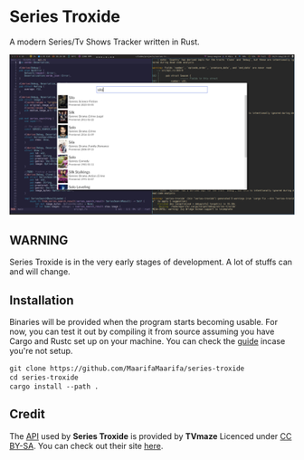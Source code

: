 # Series Troxide

A modern Series/Tv Shows Tracker written in Rust.

![](screenshots/search-page.png)

## WARNING

Series Troxide is in the very early stages of development. A lot of stuffs can and will change.

## Installation
Binaries will be provided when the program starts becoming usable. For now, you can test it out by compiling it from source assuming you have Cargo and Rustc set up on your machine. You can check the [guide](https://rustup.rs/) incase you're not setup.

```shell
git clone https://github.com/MaarifaMaarifa/series-troxide
cd series-troxide
cargo install --path .
```

## Credit
The [API](https://en.wikipedia.org/wiki/API) used by **Series Troxide** is provided by **TVmaze** Licenced under [CC BY-SA](https://creativecommons.org/licenses/by-sa/4.0/). You can check out their site [here](https://www.tvmaze.com/).
